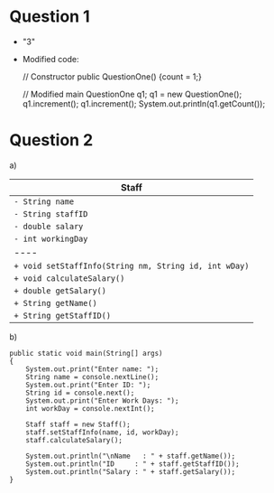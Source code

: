 # Question 1

- "3"
- Modified code:

    // Constructor
    public QuestionOne() {count = 1;}
    
    // Modified main
    QuestionOne q1;
    q1 = new QuestionOne();
    q1.increment();
    q1.increment();
    System.out.println(q1.getCount());


# Question 2

a)

| Staff
|----|
|`- String name`
|`- String staffID`
|`- double salary`
|`- int workingDay`
|----|
|`+ void setStaffInfo(String nm, String id, int wDay)`
|`+ void calculateSalary()`
|`+ double getSalary()`
|`+ String getName()`
|`+ String getStaffID()`

b)

    public static void main(String[] args)
    {
        System.out.print("Enter name: ");
        String name = console.nextLine();
        System.out.print("Enter ID: ");
        String id = console.next();
        System.out.print("Enter Work Days: ");
        int workDay = console.nextInt();

        Staff staff = new Staff();
        staff.setStaffInfo(name, id, workDay);
        staff.calculateSalary();

        System.out.println("\nName   : " + staff.getName());
        System.out.println("ID     : " + staff.getStaffID());
        System.out.println("Salary : " + staff.getSalary());
    }